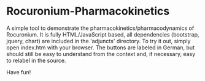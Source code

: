# Rocuronium-Pharmacokinetics

A simple tool to demonstrate the pharmacokinetics/pharmacodynamics of Rocuronium.
It is fully HTML/JavaScript based, all dependencies (bootstrap, jquery, chart) are included in the 'adjuncts' directory. To try it out, simply open index.htm with your browser. The buttons are labeled in German, but should still be easy to understand from the context and, if necessary, easy to relabel in the source.

Have fun!

